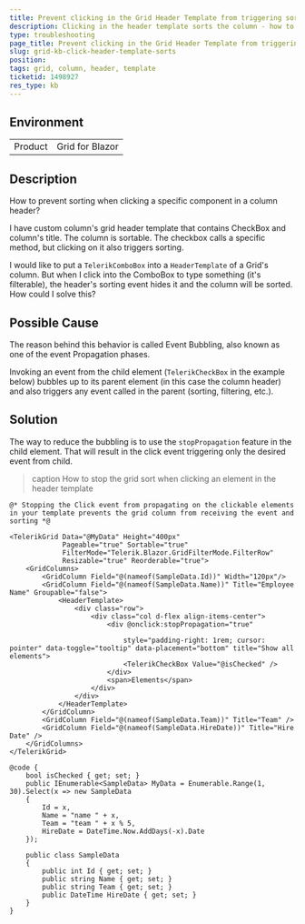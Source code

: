 ```yaml
---
title: Prevent clicking in the Grid Header Template from triggering sorting
description: Clicking in the header template sorts the column - how to stop that
type: troubleshooting
page_title: Prevent clicking in the Grid Header Template from triggering sorting
slug: grid-kb-click-header-template-sorts
position: 
tags: grid, column, header, template
ticketid: 1498927
res_type: kb
---
```


## Environment
<table>
	<tbody>
		<tr>
			<td>Product</td>
			<td>Grid for Blazor</td>
		</tr>
	</tbody>
</table>


## Description

How to prevent sorting when clicking a specific component in a column header?

I have custom column's grid header template that contains CheckBox and column's title. The column is sortable. The checkbox calls a specific method, but clicking on it also triggers sorting.

I would like to put a `TelerikComboBox` into a `HeaderTemplate` of a Grid's column. But when I click into the ComboBox to type something (it's filterable), the header's sorting event hides it and the column will be sorted. How could I solve this?



## Possible Cause

The reason behind this behavior is called Event Bubbling, also known as one of the event Propagation phases.

Invoking an event from the child element (`TelerikCheckBox` in the example below) bubbles up to its parent element (in this case the column header) and also triggers any event called in the parent (sorting, filtering, etc.).

## Solution

The way to reduce the bubbling is to use the `stopPropagation` feature in the child element. That will result in the click event triggering only the desired event from child.

>caption How to stop the grid sort when clicking an element in the header template

````CSHTML
@* Stopping the Click event from propagating on the clickable elements in your template prevents the grid column from receiving the event and sorting *@

<TelerikGrid Data="@MyData" Height="400px"
             Pageable="true" Sortable="true" 
             FilterMode="Telerik.Blazor.GridFilterMode.FilterRow"
             Resizable="true" Reorderable="true">
    <GridColumns>
        <GridColumn Field="@(nameof(SampleData.Id))" Width="120px"/>
        <GridColumn Field="@(nameof(SampleData.Name))" Title="Employee Name" Groupable="false">
            <HeaderTemplate>
                <div class="row">
                    <div class="col d-flex align-items-center">
                        <div @onclick:stopPropagation="true"
                            
                            style="padding-right: 1rem; cursor: pointer" data-toggle="tooltip" data-placement="bottom" title="Show all elements">
                            <TelerikCheckBox Value="@isChecked" />
                        </div>
                        <span>Elements</span>
                    </div>
                </div>
            </HeaderTemplate>
        </GridColumn>
        <GridColumn Field="@(nameof(SampleData.Team))" Title="Team" />
        <GridColumn Field="@(nameof(SampleData.HireDate))" Title="Hire Date" />
    </GridColumns>
</TelerikGrid>

@code {
    bool isChecked { get; set; }
    public IEnumerable<SampleData> MyData = Enumerable.Range(1, 30).Select(x => new SampleData
    {
        Id = x,
        Name = "name " + x,
        Team = "team " + x % 5,
        HireDate = DateTime.Now.AddDays(-x).Date
    });

    public class SampleData
    {
        public int Id { get; set; }
        public string Name { get; set; }
        public string Team { get; set; }
        public DateTime HireDate { get; set; }
    }
}
````
